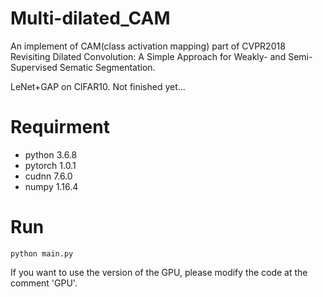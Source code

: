 # Multi-dilated_CAM

An implement of CAM(class activation mapping) part of CVPR2018 Revisiting Dilated Convolution: A Simple Approach for Weakly- and Semi- Supervised Sematic Segmentation.

LeNet+GAP on CIFAR10. Not finished yet...

# Requirment

- python 3.6.8
- pytorch 1.0.1
- cudnn 7.6.0
- numpy 1.16.4

# Run

```
python main.py
```

If you want to use the version of the GPU, please modify the code at the comment 'GPU'.
